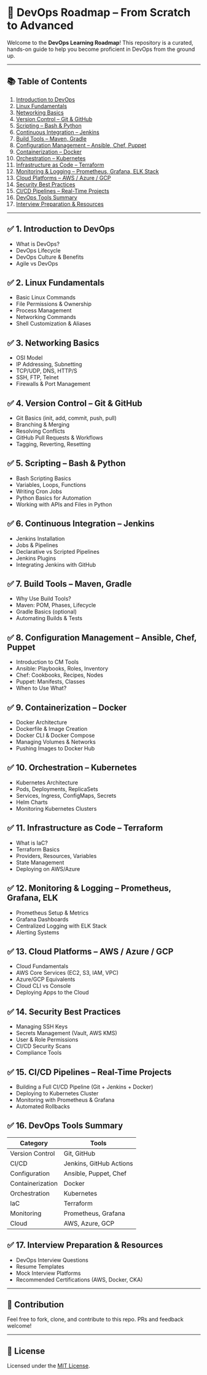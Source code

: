 # 🚀 DevOps Roadmap – From Scratch to Advanced

Welcome to the **DevOps Learning Roadmap**! This repository is a curated, hands-on guide to help you become proficient in DevOps from the ground up.

---

## 📚 Table of Contents

1. [Introduction to DevOps](#1-introduction-to-devops)
2. [Linux Fundamentals](#2-linux-fundamentals)
3. [Networking Basics](#3-networking-basics)
4. [Version Control – Git & GitHub](#4-version-control--git--github)
5. [Scripting – Bash & Python](#5-scripting--bash--python)
6. [Continuous Integration – Jenkins](#6-continuous-integration--jenkins)
7. [Build Tools – Maven, Gradle](#7-build-tools--maven-gradle)
8. [Configuration Management – Ansible, Chef, Puppet](#8-configuration-management--ansible-chef-puppet)
9. [Containerization – Docker](#9-containerization--docker)
10. [Orchestration – Kubernetes](#10-orchestration--kubernetes)
11. [Infrastructure as Code – Terraform](#11-infrastructure-as-code--terraform)
12. [Monitoring & Logging – Prometheus, Grafana, ELK Stack](#12-monitoring--logging--prometheus-grafana-elk-stack)
13. [Cloud Platforms – AWS / Azure / GCP](#13-cloud-platforms--aws--azure--gcp)
14. [Security Best Practices](#14-security-best-practices)
15. [CI/CD Pipelines – Real-Time Projects](#15-cicd-pipelines--real-time-projects)
16. [DevOps Tools Summary](#16-devops-tools-summary)
17. [Interview Preparation & Resources](#17-interview-preparation--resources)

---

## ✅ 1. Introduction to DevOps
- What is DevOps?
- DevOps Lifecycle
- DevOps Culture & Benefits
- Agile vs DevOps

## ✅ 2. Linux Fundamentals
- Basic Linux Commands
- File Permissions & Ownership
- Process Management
- Networking Commands
- Shell Customization & Aliases

## ✅ 3. Networking Basics
- OSI Model
- IP Addressing, Subnetting
- TCP/UDP, DNS, HTTP/S
- SSH, FTP, Telnet
- Firewalls & Port Management

## ✅ 4. Version Control – Git & GitHub
- Git Basics (init, add, commit, push, pull)
- Branching & Merging
- Resolving Conflicts
- GitHub Pull Requests & Workflows
- Tagging, Reverting, Resetting

## ✅ 5. Scripting – Bash & Python
- Bash Scripting Basics
- Variables, Loops, Functions
- Writing Cron Jobs
- Python Basics for Automation
- Working with APIs and Files in Python

## ✅ 6. Continuous Integration – Jenkins
- Jenkins Installation
- Jobs & Pipelines
- Declarative vs Scripted Pipelines
- Jenkins Plugins
- Integrating Jenkins with GitHub

## ✅ 7. Build Tools – Maven, Gradle
- Why Use Build Tools?
- Maven: POM, Phases, Lifecycle
- Gradle Basics (optional)
- Automating Builds & Tests

## ✅ 8. Configuration Management – Ansible, Chef, Puppet
- Introduction to CM Tools
- Ansible: Playbooks, Roles, Inventory
- Chef: Cookbooks, Recipes, Nodes
- Puppet: Manifests, Classes
- When to Use What?

## ✅ 9. Containerization – Docker
- Docker Architecture
- Dockerfile & Image Creation
- Docker CLI & Docker Compose
- Managing Volumes & Networks
- Pushing Images to Docker Hub

## ✅ 10. Orchestration – Kubernetes
- Kubernetes Architecture
- Pods, Deployments, ReplicaSets
- Services, Ingress, ConfigMaps, Secrets
- Helm Charts
- Monitoring Kubernetes Clusters

## ✅ 11. Infrastructure as Code – Terraform
- What is IaC?
- Terraform Basics
- Providers, Resources, Variables
- State Management
- Deploying on AWS/Azure

## ✅ 12. Monitoring & Logging – Prometheus, Grafana, ELK
- Prometheus Setup & Metrics
- Grafana Dashboards
- Centralized Logging with ELK Stack
- Alerting Systems

## ✅ 13. Cloud Platforms – AWS / Azure / GCP
- Cloud Fundamentals
- AWS Core Services (EC2, S3, IAM, VPC)
- Azure/GCP Equivalents
- Cloud CLI vs Console
- Deploying Apps to the Cloud

## ✅ 14. Security Best Practices
- Managing SSH Keys
- Secrets Management (Vault, AWS KMS)
- User & Role Permissions
- CI/CD Security Scans
- Compliance Tools

## ✅ 15. CI/CD Pipelines – Real-Time Projects
- Building a Full CI/CD Pipeline (Git + Jenkins + Docker)
- Deploying to Kubernetes Cluster
- Monitoring with Prometheus & Grafana
- Automated Rollbacks

## ✅ 16. DevOps Tools Summary
| Category | Tools |
|---------|-------|
| Version Control | Git, GitHub |
| CI/CD | Jenkins, GitHub Actions |
| Configuration | Ansible, Puppet, Chef |
| Containerization | Docker |
| Orchestration | Kubernetes |
| IaC | Terraform |
| Monitoring | Prometheus, Grafana |
| Cloud | AWS, Azure, GCP |

## ✅ 17. Interview Preparation & Resources
- DevOps Interview Questions
- Resume Templates
- Mock Interview Platforms
- Recommended Certifications (AWS, Docker, CKA)

---

## 🤝 Contribution

Feel free to fork, clone, and contribute to this repo. PRs and feedback welcome!

---

## 📜 License

Licensed under the [MIT License](LICENSE).
